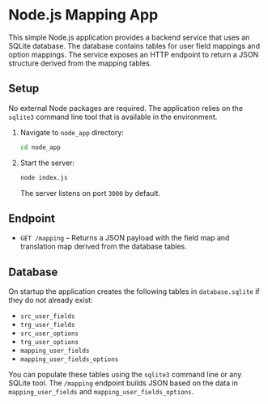 # Node.js Mapping App

This simple Node.js application provides a backend service that uses an SQLite database. The database contains tables for user field mappings and option mappings. The service exposes an HTTP endpoint to return a JSON structure derived from the mapping tables.

## Setup

No external Node packages are required. The application relies on the `sqlite3` command line tool that is available in the environment.

1. Navigate to `node_app` directory:
   ```bash
   cd node_app
   ```
2. Start the server:
   ```bash
   node index.js
   ```
   The server listens on port `3000` by default.

## Endpoint

- `GET /mapping` – Returns a JSON payload with the field map and translation map derived from the database tables.

## Database

On startup the application creates the following tables in `database.sqlite` if they do not already exist:

- `src_user_fields`
- `trg_user_fields`
- `src_user_options`
- `trg_user_options`
- `mapping_user_fields`
- `mapping_user_fields_options`

You can populate these tables using the `sqlite3` command line or any SQLite tool. The `/mapping` endpoint builds JSON based on the data in `mapping_user_fields` and `mapping_user_fields_options`.

